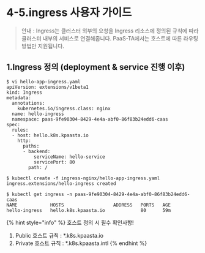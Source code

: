 # 4-5.ingress 사용자 가이드

> 안내 :  Ingress는 클러스터 외부의 요청을 Ingress 리소스에 정의된 규칙에 따라 클러스터 내부의 서비스로 연결해줍니다.  PaaS-TA에서는 호스트에 따른 라우팅 방법만 지원됩니다.

## **1.Ingress 정의 \(deployment & service 진행 이후\)**

```
$ vi hello-app-ingress.yaml
apiVersion: extensions/v1beta1
kind: Ingress
metadata:
  annotations:
    kubernetes.io/ingress.class: nginx
  name: hello-ingress
  namespace: paas-9fe90304-8429-4e4a-abf0-86f83b24edd6-caas
spec:
  rules:
  - host: hello.k8s.kpaasta.io
    http:
      paths:
      - backend:
          serviceName: hello-service
          servicePort: 80
        path: / 

$ kubectl create -f ingress-nginx/hello-app-ingress.yaml 
ingress.extensions/hello-ingress created

$ kubectl get ingress -n paas-9fe90304-8429-4e4a-abf0-86f83b24edd6-caas
NAME            HOSTS                  ADDRESS   PORTS   AGE
hello-ingress   hello.k8s.kpaasta.io             80      59m
```

{% hint style="info" %}
 호스트 정의 시 필수 확인사항!

1. Public 호스트 규칙 :  \*.k8s.kpaasta.io
2. Private 호스트 규칙 : \*.k8s.kpaasta.intl
{% endhint %}



